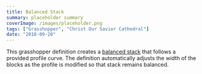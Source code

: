 ```yaml
---
title: Balanced Stack
summary: placeholder summary
coverImage: /images/placeholder.png
tags: ["Grasshopper", "Christ Our Savior Cathedral"]
date: "2010-09-20"
---
```


This grasshopper definition creates a [balanced stack](http://en.wikipedia.org/wiki/Block-stacking_problem) that follows a provided profile curve. The definition automatically adjusts the width of the blocks as the profile is modified so that stack remains balanced.
